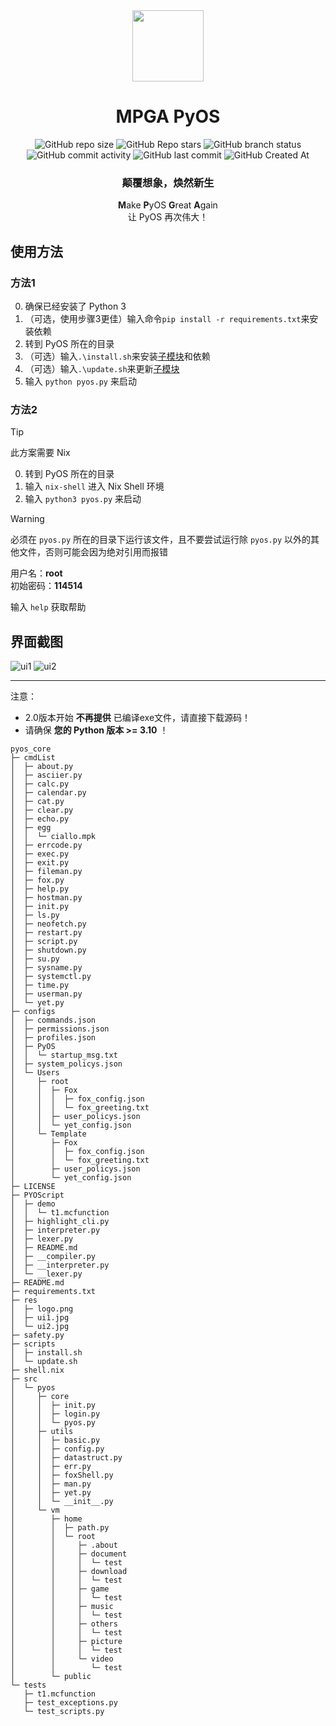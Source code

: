 <div align="center">

<img src="res/logo.png" height="114px">

# MPGA PyOS
![GitHub repo size](https://img.shields.io/github/repo-size/Meltide/mpga-pyos)
![GitHub Repo stars](https://img.shields.io/github/stars/Meltide/mpga-pyos?style=flat)
![GitHub branch status](https://img.shields.io/github/checks-status/Meltide/mpga-pyos/main)
![GitHub commit activity](https://img.shields.io/github/commit-activity/t/Meltide/mpga-pyos)
![GitHub last commit](https://img.shields.io/github/last-commit/Meltide/mpga-pyos)
![GitHub Created At](https://img.shields.io/github/created-at/Meltide/mpga-pyos) 
### 颠覆想象，焕然新生

**M**ake **P**yOS **G**reat **A**gain
<br>
让 PyOS 再次伟大！

</div>

## 使用方法

### 方法1

0. 确保已经安装了 Python 3
1. （可选，使用步骤3更佳）输入命令`pip install -r requirements.txt`来安装依赖
2. 转到 PyOS 所在的目录
3. （可选）输入`.\install.sh`来安装[子模块](https://github.com/Meltide/mpga-apps)和依赖
4. （可选）输入`.\update.sh`来更新[子模块](https://github.com/Meltide/mpga-apps)
5. 输入 `python pyos.py` 来启动

### 方法2

> [!TIP]
> 此方案需要 Nix

0. 转到 PyOS 所在的目录
1. 输入 `nix-shell` 进入 Nix Shell 环境
2. 输入 `python3 pyos.py` 来启动

> [!WARNING]
> 必须在 `pyos.py` 所在的目录下运行该文件，且不要尝试运行除 `pyos.py` 以外的其他文件，否则可能会因为绝对引用而报错

用户名：**root**
<br>
初始密码：**114514**

输入 `help` 获取帮助

## 界面截图
![ui1](res/ui1.jpg)
![ui2](res/ui2.jpg)

----
注意：  
- 2.0版本开始 **不再提供** 已编译exe文件，请直接下载源码！   
- 请确保 **您的 Python 版本 >= 3.10** ！

```
pyos_core
├─ cmdList
│  ├─ about.py
│  ├─ asciier.py
│  ├─ calc.py
│  ├─ calendar.py
│  ├─ cat.py
│  ├─ clear.py
│  ├─ echo.py
│  ├─ egg
│  │  └─ ciallo.mpk
│  ├─ errcode.py
│  ├─ exec.py
│  ├─ exit.py
│  ├─ fileman.py
│  ├─ fox.py
│  ├─ help.py
│  ├─ hostman.py
│  ├─ init.py
│  ├─ ls.py
│  ├─ neofetch.py
│  ├─ restart.py
│  ├─ script.py
│  ├─ shutdown.py
│  ├─ su.py
│  ├─ sysname.py
│  ├─ systemctl.py
│  ├─ time.py
│  ├─ userman.py
│  └─ yet.py
├─ configs
│  ├─ commands.json
│  ├─ permissions.json
│  ├─ profiles.json
│  ├─ PyOS
│  │  └─ startup_msg.txt
│  ├─ system_policys.json
│  └─ Users
│     ├─ root
│     │  ├─ Fox
│     │  │  ├─ fox_config.json
│     │  │  └─ fox_greeting.txt
│     │  ├─ user_policys.json
│     │  └─ yet_config.json
│     └─ Template
│        ├─ Fox
│        │  ├─ fox_config.json
│        │  └─ fox_greeting.txt
│        ├─ user_policys.json
│        └─ yet_config.json
├─ LICENSE
├─ PYOScript
│  ├─ demo
│  │  └─ t1.mcfunction
│  ├─ highlight_cli.py
│  ├─ interpreter.py
│  ├─ lexer.py
│  ├─ README.md
│  ├─ __compiler.py
│  ├─ __interpreter.py
│  └─ __lexer.py
├─ README.md
├─ requirements.txt
├─ res
│  ├─ logo.png
│  ├─ ui1.jpg
│  └─ ui2.jpg
├─ safety.py
├─ scripts
│  ├─ install.sh
│  └─ update.sh
├─ shell.nix
├─ src
│  └─ pyos
│     ├─ core
│     │  ├─ init.py
│     │  ├─ login.py
│     │  └─ pyos.py
│     ├─ utils
│     │  ├─ basic.py
│     │  ├─ config.py
│     │  ├─ datastruct.py
│     │  ├─ err.py
│     │  ├─ foxShell.py
│     │  ├─ man.py
│     │  ├─ yet.py
│     │  └─ __init__.py
│     └─ vm
│        ├─ home
│        │  ├─ path.py
│        │  └─ root
│        │     ├─ .about
│        │     ├─ document
│        │     │  └─ test
│        │     ├─ download
│        │     │  └─ test
│        │     ├─ game
│        │     │  └─ test
│        │     ├─ music
│        │     │  └─ test
│        │     ├─ others
│        │     │  └─ test
│        │     ├─ picture
│        │     │  └─ test
│        │     └─ video
│        │        └─ test
│        └─ public
└─ tests
   ├─ t1.mcfunction
   ├─ test_exceptions.py
   └─ test_scripts.py

```